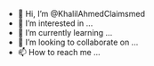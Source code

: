 - 👋 Hi, I’m @KhalilAhmedClaimsmed
- 👀 I’m interested in ...
- 🌱 I’m currently learning ...
- 💞️ I’m looking to collaborate on ...
- 📫 How to reach me ...

<!---
KhalilAhmedClaimsmed/KhalilAhmedClaimsmed is a ✨ special ✨ repository because its `README.md` (this file) appears on your GitHub profile.
You can click the Preview link to take a look at your changes.
--->
